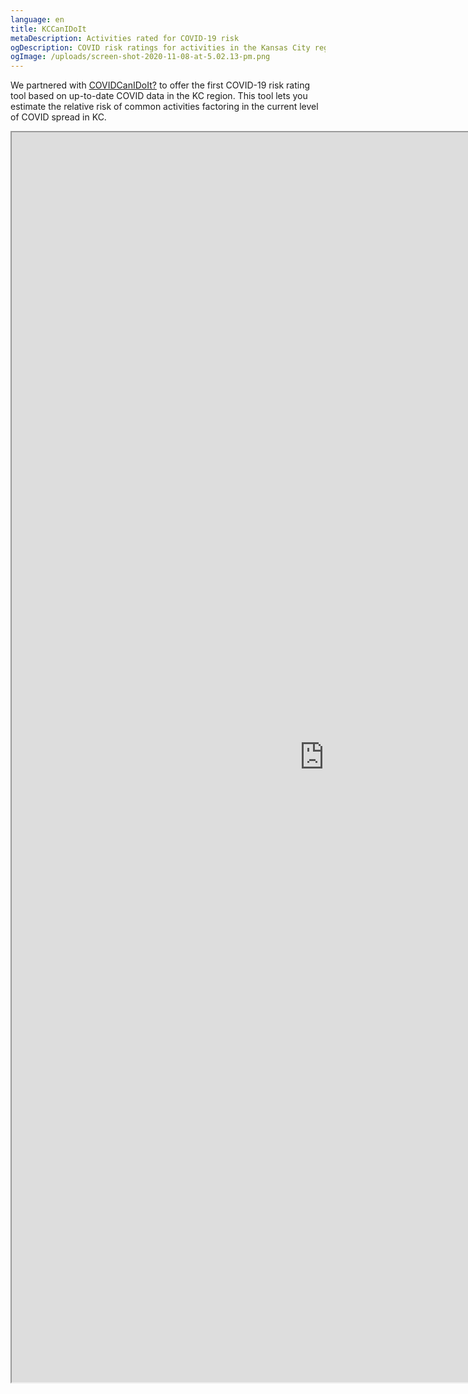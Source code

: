 ```yaml
---
language: en
title: KCCanIDoIt
metaDescription: Activities rated for COVID-19 risk
ogDescription: COVID risk ratings for activities in the Kansas City region
ogImage: /uploads/screen-shot-2020-11-08-at-5.02.13-pm.png
---
```

We partnered with [COVIDCanIDoIt?](https://covidcanidoit.com/US/all) to offer the first COVID-19 risk rating tool based on up-to-date COVID data in the KC region. This tool lets you estimate the relative risk of common activities factoring in the current level of COVID spread in KC.

<iframe width=1000 height=2000 src="https://covidcanidoit.com/US/kansas-city/?embed=true&regionlock=true" scrolling="no">
    </iframe>